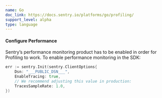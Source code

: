 ```yaml
---
name: Go
doc_link: https://docs.sentry.io/platforms/go/profiling/
support_level: alpha
type: language
---
```


#### Configure Performance

Sentry’s performance monitoring product has to be enabled in order for Profiling to work. To enable performance monitoring in the SDK:

```go
err := sentry.Init(sentry.ClientOptions{
	Dsn: "___PUBLIC_DSN___",
	EnableTracing: true,
	// We recommend adjusting this value in production:
	TracesSampleRate: 1.0,
})
```
